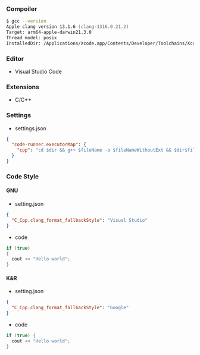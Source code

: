 ### Compoiler

```zsh
$ gcc --version
Apple clang version 13.1.6 (clang-1316.0.21.2)
Target: arm64-apple-darwin21.3.0
Thread model: posix
InstalledDir: /Applications/Xcode.app/Contents/Developer/Toolchains/XcodeDefault.xctoolchain/usr/bin
```

### Editor

- Visual Studio Code

### Extensions

- C/C++

### Settings

- settings.json

```json
{
  "code-runner.executorMap": {
    "cpp": "cd $dir && g++ $fileName -o $fileNameWithoutExt && $dir$fileNameWithoutExt"
  }
}
```

### Code Style

#### GNU

- setting.json

```json
{
  "C_Cpp.clang_format_fallbackStyle": "Visual Studio"
}
```

- code

```cpp
if (true)
{
  cout << "Hello world";
}
```

#### K&R

- setting.json

```json
{
  "C_Cpp.clang_format_fallbackStyle": "Google"
}
```

- code

```cpp
if (true) {
  cout << "Hello world";
}
```
